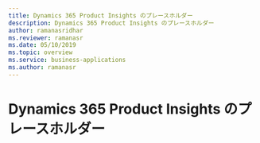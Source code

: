```yaml
---
title: Dynamics 365 Product Insights のプレースホルダー
description: Dynamics 365 Product Insights のプレースホルダー
author: ramanasridhar
ms.reviewer: ramanasr
ms.date: 05/10/2019
ms.topic: overview
ms.service: business-applications
ms.author: ramanasr
---
```

# Dynamics 365 Product Insights のプレースホルダー
